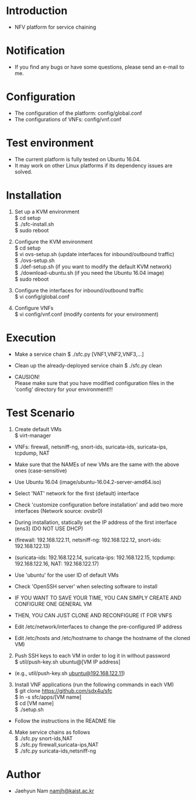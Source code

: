 # Introduction
- NFV platform for service chaining  

# Notification
- If you find any bugs or have some questions, please send an e-mail to me.  

# Configuration
- The configuration of the platform: config/global.conf  
- The configurations of VNFs: config/vnf.conf  

# Test environment
- The current platform is fully tested on Ubuntu 16.04.  
- It may work on other Linux platforms if its dependency issues are solved.  

# Installation
1. Set up a KVM environment  
$ cd setup  
$ ./sfc-install.sh  
$ sudo reboot  

2. Configure the KVM environment  
$ cd setup  
$ vi ovs-setup.sh (update interfaces for inbound/outbound traffic)  
$ ./ovs-setup.sh  
$ ./def-setup.sh (if you want to modify the default KVM network)  
$ ./download-ubuntu.sh (if you need the Ubuntu 16.04 image)  
$ sudo reboot  

3. Configure the interfaces for inbound/outbound traffic  
$ vi config/global.conf  

4. Configure VNFs  
$ vi config/vnf.conf (modify contents for your environment)  

# Execution
- Make a service chain
$ ./sfc.py [VNF1,VNF2,VNF3,...]

- Clean up the already-deployed service chain
$ ./sfc.py clean

- CAUSION!  
Please make sure that you have modified configuration files in the 'config' directory for your environment!!!  

# Test Scenario
1. Create default VMs  
$ virt-manager  
- VNFs: firewall, netsniff-ng, snort-ids, suricata-ids, suricata-ips, tcpdump, NAT  
- Make sure that the NAMEs of new VMs are the same with the above ones (case-sensitive)  

- Use Ubuntu 16.04 (image/ubuntu-16.04.2-server-amd64.iso)  
- Select 'NAT' network for the first (default) interface  
- Check 'customize configuration before installation' and add two more interfaces (Network source: ovsbr0)  
- During installation, statically set the IP address of the first interface (ens3) (DO NOT USE DHCP)  
- (firewall: 192.168.122.11, netsniff-ng: 192.168.122.12, snort-ids: 192.168.122.13)  
- (suricata-ids: 192.168.122.14, suricata-ips: 192.168.122.15, tcpdump: 192.168.122.16, NAT: 192.168.122.17)  
- Use 'ubuntu' for the user ID of default VMs  
- Check 'OpenSSH server' when selecting software to install  

- IF YOU WANT TO SAVE YOUR TIME, YOU CAN SIMPLY CREATE AND CONFIGURE ONE GENERAL VM  
- THEN, YOU CAN JUST CLONE AND RECONFIGURE IT FOR VNFS  
- Edit /etc/network/interfaces to change the pre-configured IP address  
- Edit /etc/hosts and /etc/hostname to change the hostname of the cloned VM)  

2. Push SSH keys to each VM in order to log it in without password  
$ util/push-key.sh ubuntu@[VM IP address]  
- (e.g., util/push-key.sh ubuntu@192.168.122.11)  

3. Install VNF applications (run the following commands in each VM)  
$ git clone https://github.com/sdx4u/sfc  
$ ln -s sfc/apps/[VM name]  
$ cd [VM name]  
$ ./setup.sh  
- Follow the instructions in the README file  

4. Make service chains as follows  
$ ./sfc.py snort-ids,NAT  
$ ./sfc.py firewall,suricata-ips,NAT  
$ ./sfc.py suricata-ids,netsniff-ng  

# Author
- Jaehyun Nam <namjh@kaist.ac.kr>  
